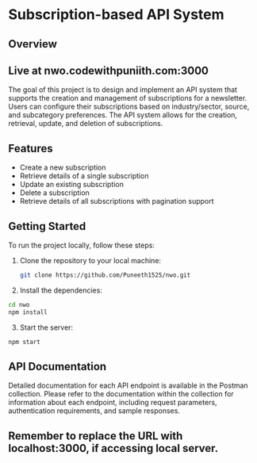 # Subscription-based API System

## Overview

## Live at nwo.codewithpuniith.com:3000

The goal of this project is to design and implement an API system that supports the creation and management of subscriptions for a newsletter. Users can configure their subscriptions based on industry/sector, source, and subcategory preferences. The API system allows for the creation, retrieval, update, and deletion of subscriptions.

## Features

- Create a new subscription
- Retrieve details of a single subscription
- Update an existing subscription
- Delete a subscription
- Retrieve details of all subscriptions with pagination support

## Getting Started

To run the project locally, follow these steps:

1. Clone the repository to your local machine:

   ```bash
   git clone https://github.com/Puneeth1525/nwo.git

2. Install the dependencies:
  ```bash
  cd nwo
  npm install
```
3. Start the server:
```bash
npm start
```

## API Documentation
Detailed documentation for each API endpoint is available in the Postman collection. 
Please refer to the documentation within the collection for information about each endpoint, including request parameters, authentication requirements, and sample responses.

## Remember to replace the URL with localhost:3000, if accessing local server.

